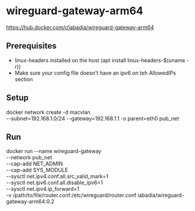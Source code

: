 # wireguard-gateway-arm64
https://hub.docker.com/r/iabadia/wireguard-gateway-arm64

## Prerequisites

- linux-headers installed on the host (apt install linux-headers-$(uname -r))
- Make sure your config file doesn't have an ipv6 on teh AllowedIPs section

## Setup
docker network create -d macvlan \
 --subnet=192.168.1.0/24 --gateway=192.168.1.1 -o parent=eth0 pub_net

## Run
docker run --name wireguard-gateway \
  --network pub_net \
  --cap-add NET_ADMIN \
  --cap-add SYS_MODULE \
  --sysctl net.ipv4.conf.all.src_valid_mark=1 \
  --sysctl net.ipv6.conf.all.disable_ipv6=1 \
  --sysctl net.ipv4.ip_forward=1 \
  -v /path/to/file/router.conf:/etc/wireguard/router.conf iabadia/wireguard-gateway-arm64:0.2